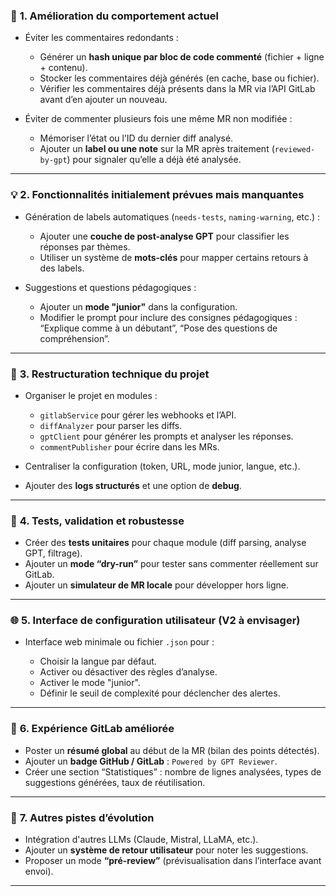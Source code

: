 
### 🔁 **1. Amélioration du comportement actuel**

* Éviter les commentaires redondants :

    * Générer un **hash unique par bloc de code commenté** (fichier + ligne + contenu).
    * Stocker les commentaires déjà générés (en cache, base ou fichier).
    * Vérifier les commentaires déjà présents dans la MR via l’API GitLab avant d’en ajouter un nouveau.
* Éviter de commenter plusieurs fois une même MR non modifiée :

    * Mémoriser l’état ou l’ID du dernier diff analysé.
    * Ajouter un **label ou une note** sur la MR après traitement (`reviewed-by-gpt`) pour signaler qu’elle a déjà été analysée.

---

### 💡 **2. Fonctionnalités initialement prévues mais manquantes**

* Génération de labels automatiques (`needs-tests`, `naming-warning`, etc.) :

    * Ajouter une **couche de post-analyse GPT** pour classifier les réponses par thèmes.
    * Utiliser un système de **mots-clés** pour mapper certains retours à des labels.
* Suggestions et questions pédagogiques :

    * Ajouter un **mode "junior"** dans la configuration.
    * Modifier le prompt pour inclure des consignes pédagogiques : “Explique comme à un débutant”, “Pose des questions de compréhension”.

---

### 🧱 **3. Restructuration technique du projet**

* Organiser le projet en modules :

    * `gitlabService` pour gérer les webhooks et l’API.
    * `diffAnalyzer` pour parser les diffs.
    * `gptClient` pour générer les prompts et analyser les réponses.
    * `commentPublisher` pour écrire dans les MRs.
* Centraliser la configuration (token, URL, mode junior, langue, etc.).
* Ajouter des **logs structurés** et une option de **debug**.

---

### 🧪 **4. Tests, validation et robustesse**

* Créer des **tests unitaires** pour chaque module (diff parsing, analyse GPT, filtrage).
* Ajouter un **mode “dry-run”** pour tester sans commenter réellement sur GitLab.
* Ajouter un **simulateur de MR locale** pour développer hors ligne.

---

### 🌐 **5. Interface de configuration utilisateur (V2 à envisager)**

* Interface web minimale ou fichier `.json` pour :

    * Choisir la langue par défaut.
    * Activer ou désactiver des règles d’analyse.
    * Activer le mode "junior".
    * Définir le seuil de complexité pour déclencher des alertes.

---

### 🔄 **6. Expérience GitLab améliorée**

* Poster un **résumé global** au début de la MR (bilan des points détectés).
* Ajouter un **badge GitHub / GitLab** : `Powered by GPT Reviewer`.
* Créer une section “Statistiques” : nombre de lignes analysées, types de suggestions générées, taux de réutilisation.

---

### 🚀 **7. Autres pistes d’évolution**

* Intégration d'autres LLMs (Claude, Mistral, LLaMA, etc.).
* Ajouter un **système de retour utilisateur** pour noter les suggestions.
* Proposer un mode **“pré-review”** (prévisualisation dans l’interface avant envoi).

---
